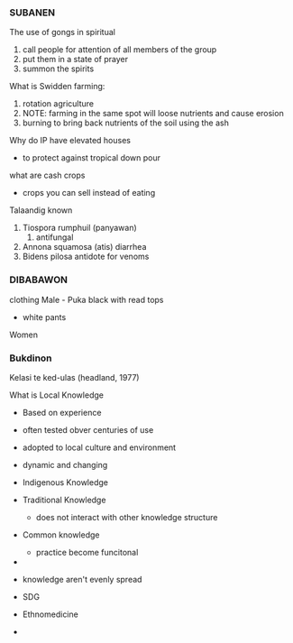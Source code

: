 
### SUBANEN
The use of gongs in spiritual
1. call people for attention of all members of the group
2. put them in a state of prayer
3. summon the spirits

What is Swidden farming:
1. rotation agriculture
2. NOTE: farming in the same spot will loose nutrients and cause erosion 
3. burning to bring back nutrients of the soil using the ash

Why do IP have elevated houses
- to protect against tropical down pour 

what are cash crops
- crops you can sell instead of eating


Talaandig
known 
1. Tiospora rumphuil (panyawan)
	1. antifungal
2. Annona squamosa (atis) diarrhea
3. Bidens pilosa antidote for venoms


### DIBABAWON
clothing
Male - Puka black with read tops
- white pants

Women


### Bukdinon
Kelasi te ked-ulas (headland, 1977)


What is Local Knowledge
- Based on experience
- often tested obver centuries of use
- adopted to local culture and environment
- dynamic and changing
- Indigenous Knowledge
- Traditional Knowledge
	- does not interact with other knowledge structure
- Common knowledge
	- practice become funcitonal
- 


- knowledge aren't evenly spread 
- SDG 

- Ethnomedicine
- 

